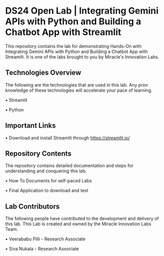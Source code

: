 # DS24 Open Lab | Integrating Gemini APIs with Python and Building a Chatbot App with Streamlit

This repository contains the lab for demonstrating Hands-On with Integrating Gemini APIs with Python and Building a Chatbot App with Streamlit. It is one of the labs brought to you by Miracle's Innovation Labs.

## Technologies Overview

The following are the technologies that are used in this lab. Any prior knowledge of these technologies will accelerate your pace of learning.

• Streamlit

• Python

## Important Links

• Download and install Streamlit through https://streamlit.io/

## Repository Contents

The repository contains detailed documentation and steps for understanding and conquering this lab.

• How To Documents for self-paced Labs

• Final Application to download and test

## Lab Contributors

The following people have contributed to the development and delivery of this lab. This Lab is created and owned by the Miracle Innovation Labs Team.

• Veerababu Pilli - Research Associate

• Siva Nukala - Research Associate
